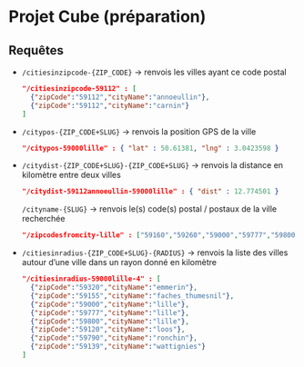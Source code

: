 # Projet Cube (préparation)
## Requêtes
- `/citiesinzipcode-{ZIP_CODE}` → renvois les villes ayant ce code postal 
  ```json
  "/citiesinzipcode-59112" : [
    {"zipCode":"59112","cityName":"annoeullin"},
    {"zipCode":"59112","cityName":"carnin"}
  ]
  ```
- `/citypos-{ZIP_CODE+SLUG}` → renvois la position GPS de la ville
  ```json
  "/citypos-59000lille" : { "lat" : 50.61381, "lng" : 3.0423598 }
  ```
- `/citydist-{ZIP_CODE+SLUG}-{ZIP_CODE+SLUG}` → renvois la distance en kilomètre entre deux villes
  ```json
  "/citydist-59112annoeullin-59000lille" : { "dist" : 12.774501 }
  ```
  `/cityname-{SLUG}` → renvois le(s) code(s) postal / postaux de la ville recherchée 
  ```json
  "/zipcodesfromcity-lille" : ["59160","59260","59000","59777","59800"]
  ```
- `/citiesinradius-{ZIP_CODE+SLUG}-{RADIUS}` → renvois la liste des villes autour d’une ville dans un rayon donné en kilomètre
  ```json
  "/citiesinradius-59000lille-4" : [
    {"zipCode":"59320","cityName":"emmerin"},
    {"zipCode":"59155","cityName":"faches_thumesnil"},
    {"zipCode":"59000","cityName":"lille"},
    {"zipCode":"59777","cityName":"lille"},
    {"zipCode":"59800","cityName":"lille"},
    {"zipCode":"59120","cityName":"loos"},
    {"zipCode":"59790","cityName":"ronchin"},
    {"zipCode":"59139","cityName":"wattignies"}
  ]
  ```
